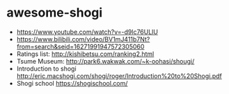 # awesome-shogi

* https://www.youtube.com/watch?v=-d9lc76ULlU
* https://www.bilibili.com/video/BV1mJ411b7Nt?from=search&seid=16271991947572305060
* Ratings list: http://kishibetsu.com/ranking2.html
* Tsume Museum: http://park6.wakwak.com/~k-oohasi/shougi/
* Introduction to shogi http://eric.macshogi.com/shogi/roger/Introduction%20to%20Shogi.pdf
* Shogi school https://shogischool.com/

